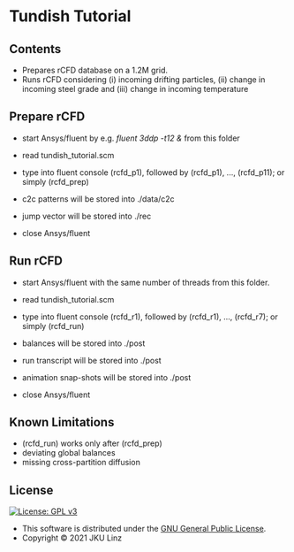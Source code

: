 # Tundish Tutorial

## Contents

- Prepares rCFD database on a 1.2M grid.
- Runs rCFD considering (i) incoming drifting particles, (ii) change in incoming steel grade 
and (iii) change in incoming temperature

## Prepare rCFD

- start Ansys/fluent by e.g. *fluent 3ddp -t12 &* from this folder
- read tundish_tutorial.scm
- type into fluent console (rcfd_p1), followed by (rcfd_p1), ..., (rcfd_p11); or simply (rcfd_prep)

- c2c patterns will be stored into ./data/c2c
- jump vector will be stored into ./rec

- close Ansys/fluent

## Run rCFD

- start Ansys/fluent with the same number of threads from this folder.
- read tundish_tutorial.scm
- type into fluent console (rcfd_r1), followed by (rcfd_r1), ..., (rcfd_r7); or simply (rcfd_run)

- balances will be stored into ./post
- run transcript will be stored into ./post
- animation snap-shots will be stored into ./post

- close Ansys/fluent

## Known Limitations

- (rcfd_run) works only after (rcfd_prep)
- deviating global balances
- missing cross-partition diffusion

## License

[![License: GPL v3](https://img.shields.io/badge/License-GPL%20v3-blue.svg)](https://www.gnu.org/licenses/gpl-3.0.html)

- This software is distributed under the [GNU General Public License](https://www.gnu.org/licenses/gpl-3.0.html).
- Copyright © 2021 JKU Linz
